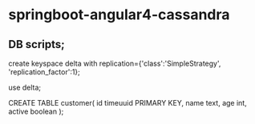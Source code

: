 # springboot-angular4-cassandra
## DB scripts;

create keyspace delta with replication={'class':'SimpleStrategy', 'replication_factor':1};

use delta;
 
CREATE TABLE customer(
   id timeuuid PRIMARY KEY,
   name text,
   age int,
   active boolean
);
